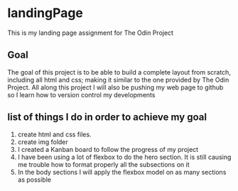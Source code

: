 # landingPage

This is my landing page assignment for The Odin Project

## Goal
The goal of this project is to be able to build a complete layout from scratch, including all html and css; making it similar to the one provided by The Odin Project.
All along this project I will also be pushing my web page to github so I learn how to version control my developments

## list of things I do in order to achieve my goal
1. create html and css files.
2. create img folder
3. I created a Kanban board to follow the progress of my project
4. I have been using a lot of flexbox to do the hero section. It is still causing me trouble how to format properly all the subsections on it
5. In the body sections I will apply the flexbox model on as many sections as possible